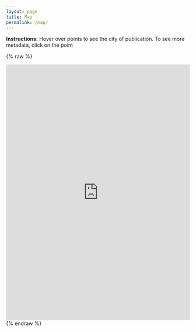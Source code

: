 ```yaml
---
layout: page
title: Map
permalink: /map/
---
```


**Instructions:**
    Hover over points to see the city of publication. To see more metadata, click on the point
    
{% raw %}
<iframe width="100%" height="700" frameborder="0" src="https://gabeguedes.carto.com/builder/5f85acef-eb52-4a4f-a3e7-d9376461eeb9/embed" allowfullscreen webkitallowfullscreen mozallowfullscreen oallowfullscreen msallowfullscreen></iframe>
{% endraw %}
